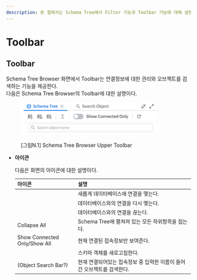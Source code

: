 ```yaml
---
description: 본 절에서는 Schema Tree에서 Filter 기능과 Toolbar 기능에 대해 설명한다.
---
```


# Toolbar

## Toolbar

Schema Tree Browser 화면에서 Toolbar는 연결정보에 대한 관리와 오브젝트를 검색하는 기능을 제공한다.\
다음은 Schema Tree Browser의 Toolbar에 대한 설명이다.

<figure><img src="../../../.gitbook/assets/image (81).png" alt="" width="375"><figcaption><p>[그림N.1] Schema Tree Browser Upper Toolbar</p></figcaption></figure>

*   **아이콘**

    다음은 화면의 아이콘에 대한 설명이다.

    <table><thead><tr><th width="151">아이콘</th><th>설명</th></tr></thead><tbody><tr><td><img src="https://technet.tmax.co.kr/upload/download/online/tibero/pver-20170425-000001/user-guide/resources/figure_tree_browser1.png" alt=""></td><td>새롭게 데이터베이스에 연결을 맺는다.</td></tr><tr><td><img src="https://technet.tmax.co.kr/upload/download/online/tibero/pver-20170425-000001/user-guide/resources/figure_tree_browser2.png" alt=""></td><td>데이터베이스와의 연결을 다시 맺는다.</td></tr><tr><td><img src="https://technet.tmax.co.kr/upload/download/online/tibero/pver-20170425-000001/user-guide/resources/figure_tree_browser3.png" alt=""></td><td>데이터베이스와의 연결을 끊는다.</td></tr><tr><td>Collapse All</td><td>Schema Tree에 펼쳐져 있는 모든 하위항목을 접는다.</td></tr><tr><td>Show Connected Only/Show All</td><td>현재 연결된 접속정보만 보여준다.</td></tr><tr><td><img src="https://technet.tmax.co.kr/upload/download/online/tibero/pver-20170425-000001/user-guide/resources/figure_refresh.png" alt=""></td><td>스키마 객체를 새로고침한다.</td></tr><tr><td><img src="https://technet.tmax.co.kr/upload/download/online/tibero/pver-20170425-000001/user-guide/resources/figure_search_object.png" alt="">(Object Search Bar?)</td><td>현재 연결되어있는 접속정보 중 입력한 이름이 들어간 오브젝트를 검색한다.</td></tr></tbody></table>

